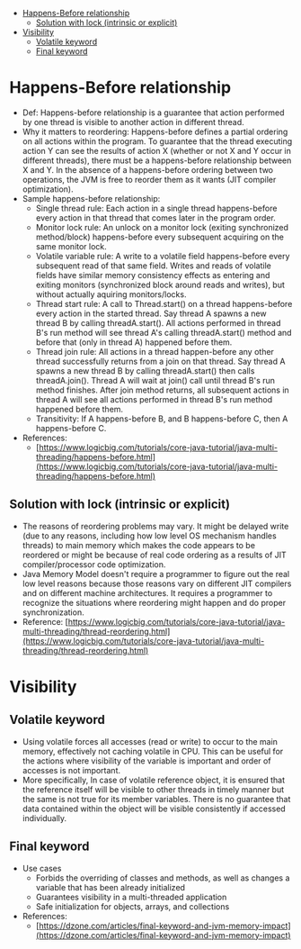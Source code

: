 - [Happens-Before relationship](#happens-before-relationship)
  - [Solution with lock (intrinsic or explicit)](#solution-with-lock-intrinsic-or-explicit)
- [Visibility](#visibility)
  - [Volatile keyword](#volatile-keyword)
  - [Final keyword](#final-keyword)

# Happens-Before relationship

* Def: Happens-before relationship is a guarantee that action performed by one thread is visible to another action in different thread.
* Why it matters to reordering: Happens-before defines a partial ordering on all actions within the program. To guarantee that the thread executing action Y can see the results of action X (whether or not X and Y occur in different threads), there must be a happens-before relationship between X and Y. In the absence of a happens-before ordering between two operations, the JVM is free to reorder them as it wants (JIT compiler optimization).
* Sample happens-before relationship:
  * Single thread rule: Each action in a single thread happens-before every action in that thread that comes later in the program order.
  * Monitor lock rule: An unlock on a monitor lock (exiting synchronized method/block) happens-before every subsequent acquiring on the same monitor lock.
  * Volatile variable rule: A write to a volatile field happens-before every subsequent read of that same field. Writes and reads of volatile fields have similar memory consistency effects as entering and exiting monitors (synchronized block around reads and writes), but without actually aquiring monitors/locks.
  * Thread start rule: A call to Thread.start() on a thread happens-before every action in the started thread. Say thread A spawns a new thread B by calling threadA.start(). All actions performed in thread B's run method will see thread A's calling threadA.start() method and before that (only in thread A) happened before them.
  * Thread join rule: All actions in a thread happen-before any other thread successfully returns from a join on that thread. Say thread A spawns a new thread B by calling threadA.start() then calls threadA.join(). Thread A will wait at join() call until thread B's run method finishes. After join method returns, all subsequent actions in thread A will see all actions performed in thread B's run method happened before them.
  * Transitivity: If A happens-before B, and B happens-before C, then A happens-before C.
* References:
  * [https://www.logicbig.com/tutorials/core-java-tutorial/java-multi-threading/happens-before.html](https://www.logicbig.com/tutorials/core-java-tutorial/java-multi-threading/happens-before.html)

## Solution with lock (intrinsic or explicit)

* The reasons of reordering problems may vary. It might be delayed write (due to any reasons, including how low level OS mechanism handles threads) to main memory which makes the code appears to be reordered or might be because of real code ordering as a results of JIT compiler/processor code optimization.
* Java Memory Model doesn't require a programmer to figure out the real low level reasons because those reasons vary on different JIT compilers and on different machine architectures. It requires a programmer to recognize the situations where reordering might happen and do proper synchronization.
* Reference: [https://www.logicbig.com/tutorials/core-java-tutorial/java-multi-threading/thread-reordering.html](https://www.logicbig.com/tutorials/core-java-tutorial/java-multi-threading/thread-reordering.html)

# Visibility

## Volatile keyword

* Using volatile forces all accesses (read or write) to occur to the main memory, effectively not caching volatile in CPU. This can be useful for the actions where visibility of the variable is important and order of accesses is not important.
* More specifically, In case of volatile reference object, it is ensured that the reference itself will be visible to other threads in timely manner but the same is not true for its member variables. There is no guarantee that data contained within the object will be visible consistently if accessed individually.

## Final keyword

* Use cases
  * Forbids the overriding of classes and methods, as well as changes a variable that has been already initialized
  * Guarantees visibility in a multi-threaded application
  * Safe initialization for objects, arrays, and collections
* References:
  * [https://dzone.com/articles/final-keyword-and-jvm-memory-impact](https://dzone.com/articles/final-keyword-and-jvm-memory-impact)
